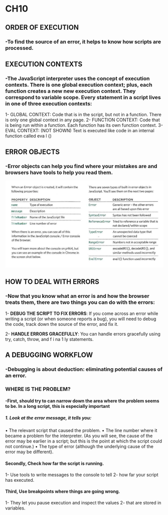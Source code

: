# CH10  
## ORDER OF EXECUTION 
### -To find the source of an error, it helps to know how scripts are processed. 
## EXECUTION CONTEXTS 
### -The JavaScript interpreter uses the concept of execution contexts. There is one global execution context; plus, each function creates a new new execution context. They correspond to variable scope. Every statement in a script lives in one of three execution contexts:
1- GLOBAL CONTEXT: Code that is in the script, but not in a function. There is only one global context in any page.
2- FUNCTION CONTEXT: Code that is being run within a function. Each function has its own function context. 
3- EVAL CONTEXT: (NOT SHOWN) Text is executed like code in an internal function called eva l {) 
## ERROR OBJECTS 
### -Error objects can help you find where your mistakes are and browsers have tools to help you read them. 
![table of errors](lab10-1.png)
## HOW TO DEAL WITH ERRORS
### -Now that you know what an error is and how the browser treats them, there are two things you can do with the errors:
1- **DEBUG THE SCRIPT TO FIX ERRORS**:  If you come across an error while writing a script (or when someone reports a bug), you will need to debug the code, track down the source of the error, and fix it.

2- **HANDLE ERRORS GRACEFULLY**: You can handle errors gracefully using try, catch, throw, and f i na 1 ly statements.

## A DEBUGGING WORKFLOW 
### -Debugging is about deduction: eliminating potential causes of an error. 
### WHERE IS THE PROBLEM?
#### -First, should try to can narrow down the area where the problem seems to be. In a long script, this is especially important
##### 1. Look at the error message, it tells you:
• The relevant script that caused the problem. 
• The line number where it became a problem for the interpreter. (As you will see, the cause of the error may be earlier in a script; but this is the point at which the script could not continue.) 
• The type of error (although the underlying cause of the error may be different). 
#### Secondly, Check how far the script is running. 
1- Use tools to write messages to the console to tell 
2- how far your script has executed. 
#### Third, Use breakpoints where things are going wrong. 
1- They let you pause execution and inspect the values 
2- that are stored in variables.

